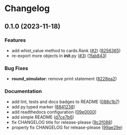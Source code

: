 # Changelog

## 0.1.0 (2023-11-18)


### Features

* add whist_value method to cards.Rank ([#2](https://github.com/Danie-1/whist_backend/issues/2)) ([8256365](https://github.com/Danie-1/whist_backend/commit/82563656b599acec19e94b2d4f130be983b455cb))
* re-export more objects in __init__.py ([#3](https://github.com/Danie-1/whist_backend/issues/3)) ([1fab843](https://github.com/Danie-1/whist_backend/commit/1fab8438745b4426005cfe21d2ec9ca6013bab45))


### Bug Fixes

* **round_simulator:** remove print statement ([8228ea2](https://github.com/Danie-1/whist_backend/commit/8228ea22f7210c01e8db84f10c221bfe1494c984))


### Documentation

* add lint, tests and docs badges to README ([088c1b7](https://github.com/Danie-1/whist_backend/commit/088c1b7d1cca534d9f1a8e51de0955608b03c90f))
* add py.typed marker ([8841238](https://github.com/Danie-1/whist_backend/commit/884123876e363c24e52a790bf15c34936e87516d))
* add readthedocs configuration ([09e0000](https://github.com/Danie-1/whist_backend/commit/09e0000db6ae0bcd68e0a8913b7be8db394614c5))
* add simple README ([d7ce7b6](https://github.com/Danie-1/whist_backend/commit/d7ce7b600108a366567b069b9ab10f13c09b7d0d))
* fix CHANGELOG title for release-please ([9c2f088](https://github.com/Danie-1/whist_backend/commit/9c2f088728b44a9cb6faf2f730dfce5358a602cd))
* properly fix CHANGELOG for release-please ([99ae29e](https://github.com/Danie-1/whist_backend/commit/99ae29e88e5dbab1e3d12314fd06814259c4bf85))

